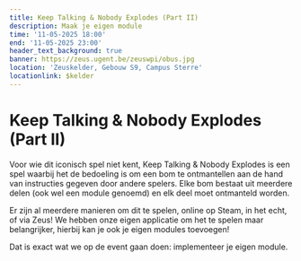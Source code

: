 ```yaml
---
title: Keep Talking & Nobody Explodes (Part II)
description: Maak je eigen module
time: '11-05-2025 18:00' 
end: '11-05-2025 23:00'
header_text_background: true 
banner: https://zeus.ugent.be/zeuswpi/obus.jpg
location: 'Zeuskelder, Gebouw S9, Campus Sterre'
locationlink: $kelder
---
```


# Keep Talking & Nobody Explodes (Part II)

Voor wie dit iconisch spel niet kent, Keep Talking & Nobody Explodes is een spel waarbij het de bedoeling is om een bom te ontmantellen aan de hand van instructies gegeven door andere spelers. Elke bom bestaat uit meerdere delen (ook wel een module genoemd) en elk deel moet ontmanteld worden.

Er zijn al meerdere manieren om dit te spelen, online op Steam, in het echt, of via Zeus!
We hebben onze eigen applicatie om het te spelen maar belangrijker, hierbij kan je ook je eigen modules toevoegen!

Dat is exact wat we op de event gaan doen: implementeer je eigen module.
